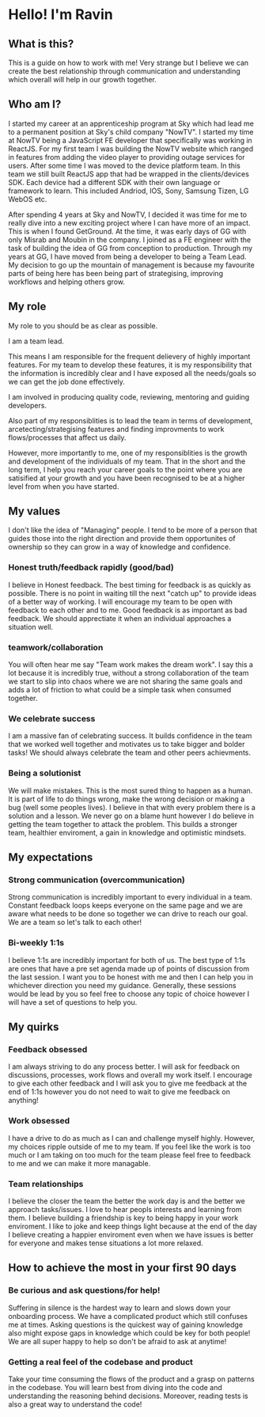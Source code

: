 # Hello! I'm Ravin

## What is this?
This is a guide on how to work with me! Very strange but I believe we can create the best relationship through communication and understanding which overall will help in our growth together.

## Who am I?

I started my career at an apprenticeship program at Sky which had lead me to a permanent position at Sky's child company "NowTV". I started my time at NowTV being a JavaScript FE developer that specifically was working in ReactJS. For my first team I was building the NowTV website which ranged in features from adding the video player to providing outage services for users. After some time I was moved to the device platform team. In this team we still built ReactJS app that had be wrapped in the clients/devices SDK. Each device had a different SDK with their own language or framework to learn. This included Andriod, IOS, Sony, Samsung Tizen, LG WebOS etc.

After spending 4 years at Sky and NowTV, I decided it was time for me to really dive into a new exciting project where I can have more of an impact. This is when I found GetGround. At the time, it was early days of GG with only Misrab and Moubin in the company. I joined as a FE engineer with the task of building the idea of GG from conception to production. Through my years at GG, I have moved from being a developer to being a Team Lead. My decision to go up the mountain of management is because my favourite parts of being here has been being part of strategising, improving workflows and helping others grow.

## My role

My role to you should be as clear as possible.

I am a team lead. 

This means I am responsible for the frequent delievery of highly important features. For my team to develop these features, it is my responsibility that the information is incredibly clear and I have exposed all the needs/goals so we can get the job done effectively.

I am involved in producing quality code, reviewing, mentoring and guiding developers.

Also part of my responsiblities is to lead the team in terms of development, arcetecting/strategising features and finding improvments to work flows/processes that affect us daily.

However, more importantly to me, one of my responsiblities is the growth and development of the individuals of my team. That in the short and the long term, I help you reach your career goals to the point where you are satisified at your growth and you have been recognised to be at a higher level from when you have started.


## My values

I don't like the idea of "Managing" people. I tend to be more of a person that guides those into the right direction and provide them opportunites of ownership so they can grow in a way of knowledge and confidence.

### Honest truth/feedback rapidly (good/bad)

I believe in Honest feedback. The best timing for feedback is as quickly as possible. There is no point in waiting till the next "catch up" to provide ideas of a better way of working. I will encourage my team to be open with feedback to each other and to me. Good feedback is as important as bad feedback. We should apprectiate it when an individual approaches a situation well.

### teamwork/collaboration

You will often hear me say "Team work makes the dream work". I say this a lot because it is incredibly true, without a strong collaboration of the team we start to slip into chaos where we are not sharing the same goals and adds a lot of friction to what could be a simple task when consumed together.

### We celebrate success

I am a massive fan of celebrating success. It builds confidence in the team that we worked well together and motivates us to take bigger and bolder tasks! We should always celebrate the team and other peers achievments.

### Being a solutionist

We will make mistakes. This is the most sured thing to happen as a human. It is part of life to do things wrong, make the wrong decision or making a bug (well some peoples lives). I believe in that with every problem there is a solution and a lesson. We never go on a blame hunt however I do believe in getting the team together to attack the problem. This builds a stronger team, healthier enviroment, a gain in knowledge and optimistic mindsets.

## My expectations

### Strong communication (overcommunication)

Strong communication is incredibly important to every individual in a team. Constant feedback loops keeps everyone on the same page and we are aware what needs to be done so together we can drive to reach our goal. We are a team so let's talk to each other!

<!-- Suffering silently will not get you far or quick enough to where you would like to be. Asking for help is incredibly encouraged as having someone next to you will help you gain a deeper knowledge and we move faster as a team. -->

### Bi-weekly 1:1s

I believe 1:1s are incredibly important for both of us. The best type of 1:1s are ones that have a pre set agenda made up of points of discussion from the last session. I want you to be honest with me and then I can help you in whichever direction you need my guidance. Generally, these sessions would be lead by you so feel free to choose any topic of choice however I will have a set of questions to help you.

## My quirks

### Feedback obsessed 

I am always striving to do any process better. I will ask for feedback on discussions, processes, work flows and overall my work itself. I encourage to give each other feedback and I will ask you to give me feedback at the end of 1:1s however you do not need to wait to give me feedback on anything! 

### Work obsessed

I have a drive to do as much as I can and challenge myself highly. However, my choices ripple outside of me to my team. If you feel like the work is too much or I am taking on too much for the team please feel free to feedback to me and we can make it more managable.

### Team relationships

I believe the closer the team the better the work day is and the better we approach tasks/issues. I love to hear peopls interests and learning from them. I believe building a friendship is key to being happy in your work enviroment. I like to joke and keep things light because at the end of the day I believe creating a happier enviroment even when we have issues is better for everyone and makes tense situations a lot more relaxed.

## How to achieve the most in your first 90 days

### Be curious and ask questions/for help!

Suffering in silence is the hardest way to learn and slows down your onboarding process. We have a complicated product which still confuses me at times. Asking questions is the quickest way of gaining knowledge also might expose gaps in knowledge which could be key for both people! We are all super happy to help so don't be afraid to ask at anytime!

### Getting a real feel of the codebase and product

Take your time consuming the flows of the product and a grasp on patterns in the codebase. You will learn best from diving into the code and understanding the reasoning behind decisions. Moreover, reading tests is also a great way to understand the code!
